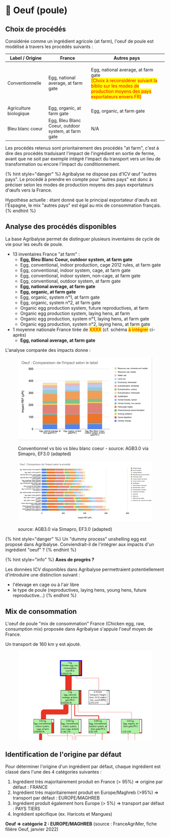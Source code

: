 # 🥚 Oeuf (poule)

## Choix de procédés

Considérée comme un ingrédient agricole (at farm), l'oeuf de poule est modélisé à travers les procédés suivants :&#x20;

| Label / Origine        | France                                              | Autres pays                                                                                                                                                                               |
| ---------------------- | --------------------------------------------------- | ----------------------------------------------------------------------------------------------------------------------------------------------------------------------------------------- |
| Conventionnelle        | Egg, national average, at farm gate                 | <p>Egg, national average, at farm gate<br><mark style="color:red;">[Choix à reconsidérer suivant la biblio sur les modes de production moyens des pays exportateurs envers FR]</mark></p> |
| Agriculture biologique | Egg, organic, at farm gate                          | Egg, organic, at farm gate                                                                                                                                                                |
| Bleu blanc coeur       | Egg, Bleu Blanc Coeur, outdoor system, at farm gate | N/A                                                                                                                                                                                       |

Les procédés retenus sont prioritairement des procédés "at farm", c'est à dire des procédés traduisant l'impact de l'ingrédient en sortie de ferme, avant que ne soit par exemple intégré l'impact du transport vers un lieu de transformation ou encore l'impact du conditionnement.

{% hint style="danger" %}
Agribalyse ne dispose pas d'ICV œuf "autres pays". Le procédé à prendre en compte pour "autres pays" est donc à préciser selon les modes de production moyens des pays exportateurs d'œufs vers la France.&#x20;

Hypothèse actuelle : étant donné que le principal exportateur d'œufs est l'Espagne, le mix "autres pays" est égal au mix de consommation français.
{% endhint %}

## Analyse des procédés disponibles

La base Agribalyse permet de distinguer plusieurs inventaires de cycle de vie pour les oeufs de poule.&#x20;

* 13 inventaires France "at farm" :&#x20;
  * **Egg, Bleu Blanc Coeur, outdoor system, at farm gate**
  * Egg, conventional, indoor production, cage 2012 rules, at farm gate
  * Egg, conventional, indoor system, cage, at farm gate
  * Egg, conventional, indoor system, non-cage, at farm gate
  * Egg, conventional, outdoor system, at farm gate
  * **Egg, national average, at farm gate**
  * **Egg, organic, at farm gate**
  * Egg, organic, system n°1, at farm gate
  * Egg, organic, system n°2, at farm gate
  * Organic egg production system, future reproductives, at farm
  * Organic egg production system, laying hens, at farm
  * Organic egg production, system n°1, laying hens, at farm gate
  * Organic egg production, system n°2, laying hens, at farm gate
* 1 moyenne nationale France tirée de <mark style="color:red;">XXXX</mark> (cf. schéma <mark style="color:red;">à intégrer</mark> ci-après)
  * **Egg, national average, at farm gate**

L'analyse comparée des impacts donne :&#x20;

<figure><img src="../../.gitbook/assets/image (5) (2).png" alt=""><figcaption><p>Conventionnel vs bio vs bleu blanc coeur - source: AGB3.0 via Simapro, EF3.0 (adapted)</p></figcaption></figure>

<figure><img src="../../.gitbook/assets/image (1) (5).png" alt=""><figcaption><p>source: AGB3.0 via Simapro, EF3.0 (adapted)</p></figcaption></figure>

{% hint style="danger" %}
Un "dummy process" unshelling egg est proposé dans Agribalyse. Conviendrait-il de l'intégrer aux impacts d'un ingrédient "oeuf" ?
{% endhint %}

{% hint style="info" %}
**Axes de progrès ?**

Les données ICV disponibles dans Agribalyse permettraient potentiellement d'introduire une distinction suivant :&#x20;

* l'élevage en cage ou à l'air libre
* le type de poule (reproductives, laying hens, young hens, future reproductive...)
{% endhint %}

## Mix de consommation

L'oeuf de poule "mix de consommation" France (Chicken egg, raw, consumption mix) proposée dans Agribalyse s'appuie l'oeuf moyen de France.

Un transport de 160 km y est ajouté.

<figure><img src="../../.gitbook/assets/image (2) (1) (1).png" alt=""><figcaption></figcaption></figure>

## Identification de l'origine par défaut

Pour déterminer l'origine d'un ingrédient par défaut, chaque ingrédient est classé dans l'une des 4 catégories suivantes :&#x20;

1. Ingrédient très majoritairement produit en France (> 95%) => origine par défaut : FRANCE
2. Ingrédient très majoritairement produit en Europe/Maghreb (>95%) => transport par défaut : EUROPE/MAGHREB&#x20;
3. Ingrédient produit également hors Europe (> 5%) => transport par défaut : PAYS TIERS
4. Ingrédient spécifique (ex. Haricots et Mangues)&#x20;

**Oeuf => catégorie 2 : EUROPE/MAGHREB** (source : FranceAgriMer, fiche filière Oeuf, janvier 2022)&#x20;

